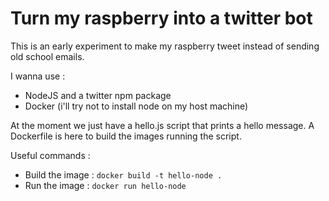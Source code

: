 # Turn my raspberry into a twitter bot

This is an early experiment to make my raspberry tweet instead of sending old school emails.

I wanna use : 
* NodeJS and a twitter npm package
* Docker (i'll try not to install node on my host machine)

At the moment we just have a hello.js script that prints a hello message. A Dockerfile is here to build the images running the script.


Useful commands : 
* Build the image : `docker build -t hello-node .`
* Run the image : `docker run hello-node`
